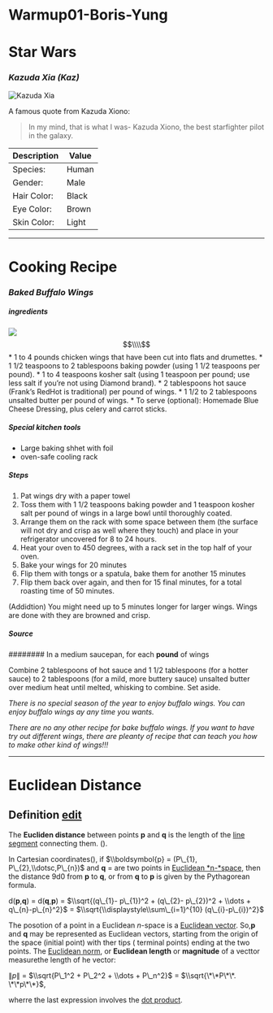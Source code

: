 Warmup01-Boris-Yung
================

**Star Wars**
=============

### *Kazuda Xia (Kaz)*

![Kazuda Xia](https://vafloc02.s3.amazonaws.com/isyn/images/f738/img-2488738-f.jpg)

A famous quote from Kazuda Xiono:

> In my mind, that is what I was- Kazuda Xiono, the best starfighter pilot in the galaxy.

| Description | Value |
|-------------|-------|
| Species:    | Human |
| Gender:     | Male  |
| Hair Color: | Black |
| Eye Color:  | Brown |
| Skin Color: | Light |

------------------------------------------------------------------------

**Cooking Recipe**
==================

### *Baked Buffalo Wings*

##### ingredients

![](https://cdn.cpnscdn.com/static.coupons.com/ext/kitchme/images/recipes/600x400/unbelievable-baked-buffalo-wings-155021_15031.jpg)
$$\\\\$$
 \* 1 to 4 pounds chicken wings that have been cut into flats and drumettes. \* 1 1/2 teaspoons to 2 tablespoons baking powder (using 1 1/2 teaspoons per pound). \* 1 to 4 teaspoons kosher salt (using 1 teaspoon per pound; use less salt if you’re not using Diamond brand). \* 2 tablespoons hot sauce (Frank’s RedHot is traditional) per pound of wings. \* 1 1/2 to 2 tablespoons unsalted butter per pound of wings. \* To serve (optional): Homemade Blue Cheese Dressing, plus celery and carrot sticks.

##### Special kitchen tools

-   Large baking shhet with foil
-   oven-safe cooling rack

##### Steps

1.  Pat wings dry with a paper towel
2.  Toss them with 1 1/2 teaspoons baking powder and 1 teaspoon kosher salt per pound of wings in a large bowl until thoroughly coated.
3.  Arrange them on the rack with some space between them (the surface will not dry and crisp as well where they touch) and place in your refrigerator uncovered for 8 to 24 hours.
4.  Heat your oven to 450 degrees, with a rack set in the top half of your oven.
5.  Bake your wings for 20 minutes
6.  Flip them with tongs or a spatula, bake them for another 15 minutes
7.  Flip them back over again, and then for 15 final minutes, for a total roasting time of 50 minutes.

(Addidtion) You might need up to 5 minutes longer for larger wings. Wings are done with they are browned and crisp.

##### Source

######## In a medium saucepan, for each **pound** of wings

Combine 2 tablespoons of hot sauce and 1 1/2 tablespoons (for a hotter sauce) to 2 tablespoons (for a mild, more buttery sauce) unsalted butter over medium heat until melted, whisking to combine. Set aside.

*There is no special season of the year to enjoy buffalo wings. You can enjoy buffalo wings ay any time you wants.*

*There are no any other recipe for bake buffalo wings. If you want to have try out different wings, there are pleanty of recipe that can teach you how to make other kind of wings!!!*

------------------------------------------------------------------------

**Euclidean Distance**
======================

**Definition** [edit]()
-----------------------

The **Eucliden distance** between points **p** and **q** is the length of the [line segment]() connecting them. ().

In Cartesian coordinates(), if $\\boldsymbol{p} = (P\_{1}, P\_{2},\\dotsc,P\_{n})$ and **q** = are two points in [Euclidean *n-*space](), then the distance 9d0 from **p** to **q**, or from **q** to **p** is given by the Pythagorean formula.

d(**p**,**q**) = d(**q**,**p**) = $\\sqrt{(q\_{1}- p\_{1})^2 +  (q\_{2}- p\_{2})^2 + \\dots + q\_{n}-p\_{n}^2}$ = $\\sqrt{\\displaystyle\\sum\_{i=1}^{10} (q\_{i}-p\_{i})^2}$

The posotion of a point in a Euclidean *n*-space is a [Euclidean vector](). So,**p** and **q** may be represented as Euclidean vectors, starting from the origin of the space (initial point) with ther tips ( terminal points) ending at the two points. The [Euclidean norm](), or **Euclidean length** or **magnitude** of a vecttor measurethe length of he vector:

∥*p*∥ = $\\sqrt{P\_1^2 + P\_2^2 + \\dots + P\_n^2}$ = $\\sqrt{\*\*P\*\*. \*\*p\*\*}$,

wherre the last expression involves the [dot product]().
